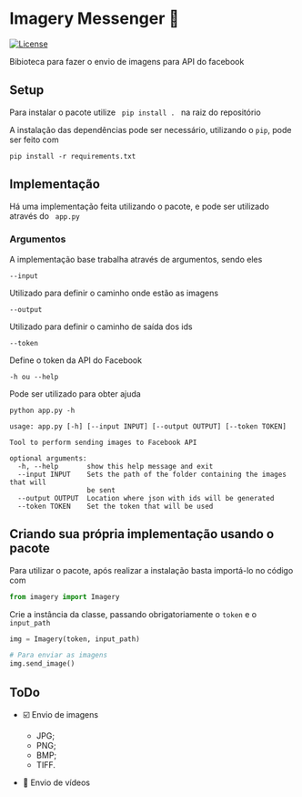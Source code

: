 # Imagery Messenger :postbox:

[![License](https://img.shields.io/badge/License-BSD%202--Clause-orange.svg)](https://opensource.org/licenses/BSD-2-Clause)


Bibioteca para fazer o envio de imagens para API do facebook

## Setup

Para instalar o pacote utilize <code> pip install . </code> na raiz do repositório

A instalação das dependências pode ser necessário, utilizando o <code>pip</code>, pode ser feito com

```shell
pip install -r requirements.txt
```

## Implementação

Há uma implementação feita utilizando o pacote, e pode ser utilizado através do <code> app.py </code>

### Argumentos 

A implementação base trabalha através de argumentos, sendo eles

```shell
--input 
```
Utilizado para definir o caminho onde estão as imagens

```shell
--output
```
Utilizado para definir o caminho de saída dos ids

```shell
--token
```
Define o token da API do Facebook

```shell
-h ou --help
``` 
Pode ser utilizado para obter ajuda

```shell
python app.py -h

usage: app.py [-h] [--input INPUT] [--output OUTPUT] [--token TOKEN]

Tool to perform sending images to Facebook API

optional arguments:
  -h, --help       show this help message and exit
  --input INPUT    Sets the path of the folder containing the images that will
                   be sent
  --output OUTPUT  Location where json with ids will be generated
  --token TOKEN    Set the token that will be used
```

## Criando sua própria implementação usando o pacote

Para utilizar o pacote, após realizar a instalação basta importá-lo no código com

```python
from imagery import Imagery
```

Crie a instância da classe, passando obrigatoriamente o <code>token</code> e o <code>input_path</code>
```python
img = Imagery(token, input_path)

# Para enviar as imagens
img.send_image()
```

## ToDo

- :ballot_box_with_check: Envio de imagens
    - JPG;
    - PNG;
    - BMP;
    - TIFF.

- :black_square_button: Envio de vídeos
